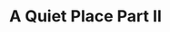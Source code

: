 ---
title: "A Quiet Place Part II"
year: 2020
rating: 2.5
stars: "★★½"
rewatched: false
permalink: "a-quiet-place-part-ii"
watched_on: 2021-07-03
---